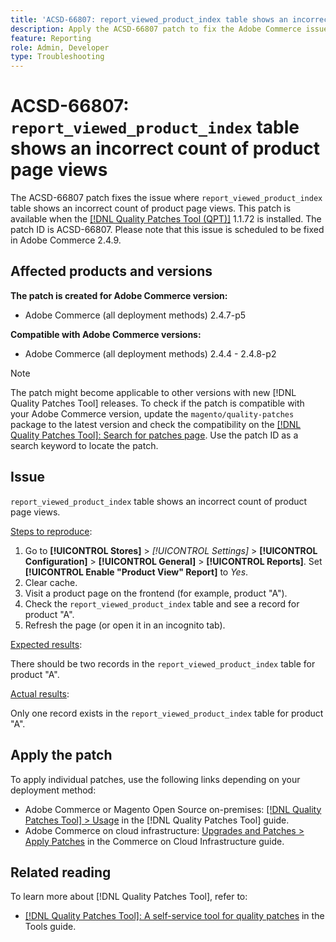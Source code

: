 ```yaml
---
title: 'ACSD-66807: report_viewed_product_index table shows an incorrect count of product page views'
description: Apply the ACSD-66807 patch to fix the Adobe Commerce issue where report_viewed_product_index table shows an incorrect count of product page views.
feature: Reporting
role: Admin, Developer
type: Troubleshooting
---
```


# ACSD-66807: `report_viewed_product_index` table shows an incorrect count of product page views

The ACSD-66807 patch fixes the issue where `report_viewed_product_index` table shows an incorrect count of product page views. This patch is available when the [[!DNL Quality Patches Tool (QPT)]](/help/tools/quality-patches-tool/quality-patches-tool-to-self-serve-quality-patches.md) 1.1.72 is installed. The patch ID is ACSD-66807. Please note that this issue is scheduled to be fixed in Adobe Commerce 2.4.9.

## Affected products and versions

**The patch is created for Adobe Commerce version:**

* Adobe Commerce (all deployment methods) 2.4.7-p5

**Compatible with Adobe Commerce versions:**

* Adobe Commerce (all deployment methods) 2.4.4 - 2.4.8-p2

>[!NOTE]
>
>The patch might become applicable to other versions with new [!DNL Quality Patches Tool] releases. To check if the patch is compatible with your Adobe Commerce version, update the `magento/quality-patches` package to the latest version and check the compatibility on the [[!DNL Quality Patches Tool]: Search for patches page](https://experienceleague.adobe.com/tools/commerce-quality-patches/index.html). Use the patch ID as a search keyword to locate the patch.

## Issue

`report_viewed_product_index` table shows an incorrect count of product page views.

<u>Steps to reproduce</u>:

1. Go to **[!UICONTROL Stores]** > *[!UICONTROL Settings]* > **[!UICONTROL Configuration]** > **[!UICONTROL General]** > **[!UICONTROL Reports]**. Set **[!UICONTROL Enable "Product View" Report]** to *Yes*.
1. Clear cache.
1. Visit a product page on the frontend (for example, product "A").
1. Check the `report_viewed_product_index` table and see a record for product "A".
1. Refresh the page (or open it in an incognito tab).

<u>Expected results</u>:

There should be two records in the `report_viewed_product_index` table for product "A".

<u>Actual results</u>:

Only one record exists in the `report_viewed_product_index` table for product "A".

## Apply the patch

To apply individual patches, use the following links depending on your deployment method:

* Adobe Commerce or Magento Open Source on-premises: [[!DNL Quality Patches Tool] > Usage](/help/tools/quality-patches-tool/usage.md) in the [!DNL Quality Patches Tool] guide.
* Adobe Commerce on cloud infrastructure: [Upgrades and Patches > Apply Patches](https://experienceleague.adobe.com/docs/commerce-cloud-service/user-guide/develop/upgrade/apply-patches.html) in the Commerce on Cloud Infrastructure guide.

## Related reading

To learn more about [!DNL Quality Patches Tool], refer to:

* [[!DNL Quality Patches Tool]: A self-service tool for quality patches](/help/tools/quality-patches-tool/quality-patches-tool-to-self-serve-quality-patches.md) in the Tools guide.

